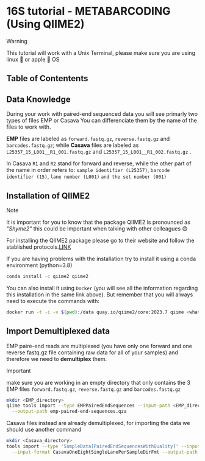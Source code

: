 # 16S tutorial - METABARCODING (Using QIIME2)
>[!WARNING]
>This tutorial will work with a Unix Terminal, please make sure you are using linux :penguin: or apple :apple: OS

## Table of Contentents



## Data Knowledge

During your work with paired-end sequenced data you will see primarly two types of files EMP or Casava
You can differenciate them by the name of the files to work with.

**EMP** files are labeled as ```forward.fastq.gz```, ```reverse.fastq.gz``` and ```barcodes.fastq.gz```; while **Casava** files are labeled as ```L25357_15_L001__R1_001.fastq.gz``` and ```L25357_15_L001__R1_002.fastq.gz```
.

In Casava ```R1``` and ```R2``` stand for forward and reverse, while the other part of the name in order refers to: ```sample identifier (L25357)```, ```barcode identifier (15)```, ```lane number (L001)``` ```and the set number (001)```

## Installation of QIIME2

>[!NOTE]
>It is important for you to know that the package QIIME2 is pronounced as _"Shyme2"_ this could be important when talking with other colleagues :smile:

For installing the QIIME2 package please go to their website and follow the stablished protocols.[LINK](https://docs.qiime2.org/2023.7/install/)

If you are having problems with the installation try to install it using a conda environment (python=3.8)

```Bash
conda install -c qiime2 qiime2
```

You can also install it using ```Docker``` (you will see all the information regarding this installation in the same link above). But remember that you will always need to execute the commands with:
```Bash
docker run -t -i -v $(pwd):/data quay.io/qiime2/core:2023.7 qiime <whatever_follows>
```

## Import Demultiplexed data

EMP paire-end reads are multiplexed (you have only one forward and one reverse fastq.gz file containing raw data for all of your samples) and therefore we need to **demultiplex** them.
>[!IMPORTANT]
>make sure you are working in an empty directory that only contains the 3 EMP files ```forward.fastq.gz```, ```reverse.fastq.gz``` and ```barcodes.fastq.gz```

```Bash
mkdir <EMP_directory>
qiime tools import --type EMPPairedEndSequences --input-path <EMP_directory> \
  --output-path emp-paired-end-sequences.qza
```

Casava files instead are already demultiplexed, for importing the data we should use another command

```Bash
mkdir <Casava_directory>
tools import --type 'SampleData[PairedEndSequencesWithQuality]' --input-path <Casava_directory> \
  --input-format CasavaOneEightSingleLanePerSampleDirFmt --output-path demux-paired-end.qza
```
